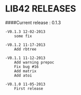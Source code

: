 LIB42 RELEASES
===

####Current release : 0.1.3

	-V0.1.3 12-02-2013
		some fix

	-V0.1.2 11-17-2013
		Add rbtree

	-V0.1.1 11-12-2013
		Add warning prepoc
		Fix bug #16
		Add matrix
		Add atoi

	-V0.1.0 11-05-2013
		First release

